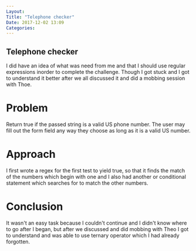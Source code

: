 ```yaml
---
Layout:
Title: "Telephone checker"
Date: 2017-12-02 13:09
Categories:
---
```


## Telephone checker
I did have an idea of what was need from me and that I should use regular expressions inorder to complete the challenge.
Though I got stuck and I got to understand it better after we all discussed it and did a mobbing session with Thoe.

# Problem

Return true if the passed string is a valid US phone number. The user may fill out the form field any way they choose as long as it is a valid US number. 

# Approach

I first wrote a regex for the first test to yield true, so that it finds the match of the numbers which begin with one and I also had another or conditional statement which searches for to match the other numbers.

# Conclusion

It wasn't an easy task because I couldn't continue and I didn't know where to go after I began, but after we discussed and did mobbing with Theo I got to understand and was able to use ternary operator which I had already forgotten.
